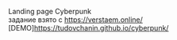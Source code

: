 Landing page Cyberpunk  
задание взято с https://verstaem.online/  
[DEMO]https://tudovchanin.github.io/cyberpunk/
